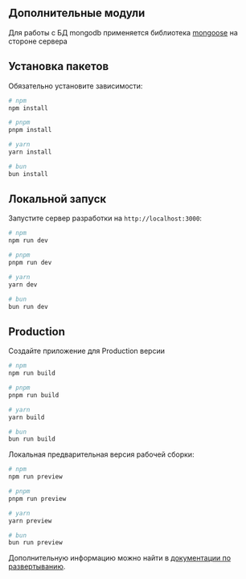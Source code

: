 ## Дополнительные модули
Для работы с БД mongodb применяется библиотека [mongoose](https://www.npmjs.com/package/mongoose) на стороне серверa

## Установка пакетов

Обязательно установите зависимости:
```bash
# npm
npm install

# pnpm
pnpm install

# yarn
yarn install

# bun
bun install
```

## Локальной запуск

Запустите сервер разработки на `http://localhost:3000`:

```bash
# npm
npm run dev

# pnpm
pnpm run dev

# yarn
yarn dev

# bun
bun run dev
```

## Production

Создайте приложение для Production версии

```bash
# npm
npm run build

# pnpm
pnpm run build

# yarn
yarn build

# bun
bun run build
```

Локальная предварительная версия рабочей сборки:

```bash
# npm
npm run preview

# pnpm
pnpm run preview

# yarn
yarn preview

# bun
bun run preview
```

Дополнительную информацию можно найти в [документации по развертыванию](https://nuxt.com/docs/getting-started/deployment).